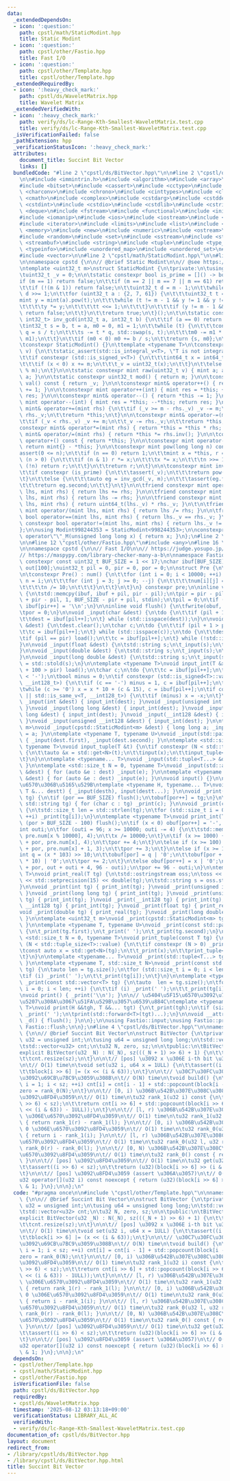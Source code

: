 ```yaml
---
data:
  _extendedDependsOn:
  - icon: ':question:'
    path: cpstl/math/StaticModint.hpp
    title: Static Modint
  - icon: ':question:'
    path: cpstl/other/Fastio.hpp
    title: Fast I/O
  - icon: ':question:'
    path: cpstl/other/Template.hpp
    title: cpstl/other/Template.hpp
  _extendedRequiredBy:
  - icon: ':heavy_check_mark:'
    path: cpstl/ds/WaveletMatrix.hpp
    title: Wavelet Matrix
  _extendedVerifiedWith:
  - icon: ':heavy_check_mark:'
    path: verify/ds/lc-Range-Kth-Smallest-WaveletMatrix.test.cpp
    title: verify/ds/lc-Range-Kth-Smallest-WaveletMatrix.test.cpp
  _isVerificationFailed: false
  _pathExtension: hpp
  _verificationStatusIcon: ':heavy_check_mark:'
  attributes:
    document_title: Succint Bit Vector
    links: []
  bundledCode: "#line 2 \"cpstl/ds/BitVector.hpp\"\n\n#line 2 \"cpstl/other/Template.hpp\"\
    \n\n#include <immintrin.h>\n#include <algorithm>\n#include <array>\n#include <bit>\n\
    #include <bitset>\n#include <cassert>\n#include <cctype>\n#include <cfenv>\n#include\
    \ <charconv>\n#include <chrono>\n#include <cinttypes>\n#include <climits>\n#include\
    \ <cmath>\n#include <complex>\n#include <cstdarg>\n#include <cstddef>\n#include\
    \ <cstdint>\n#include <cstdio>\n#include <cstdlib>\n#include <cstring>\n#include\
    \ <deque>\n#include <fstream>\n#include <functional>\n#include <initializer_list>\n\
    #include <iomanip>\n#include <ios>\n#include <iostream>\n#include <istream>\n\
    #include <iterator>\n#include <limits>\n#include <list>\n#include <map>\n#include\
    \ <memory>\n#include <new>\n#include <numeric>\n#include <ostream>\n#include <queue>\n\
    #include <random>\n#include <set>\n#include <sstream>\n#include <stack>\n#include\
    \ <streambuf>\n#include <string>\n#include <tuple>\n#include <type_traits>\n#include\
    \ <typeinfo>\n#include <unordered_map>\n#include <unordered_set>\n#include <utility>\n\
    #include <vector>\n\n#line 2 \"cpstl/math/StaticModint.hpp\"\n\n#line 4 \"cpstl/math/StaticModint.hpp\"\
    \n\nnamespace cpstd {\n\n// @brief Static Modint\n\n// @see https://hackmd.io/@tatyam-prime/rkVCOcwQn\n\
    \ntemplate <uint32_t m>\nstruct StaticModint {\n\tprivate:\n\tusing mint = StaticModint;\n\
    \tuint32_t _v = 0;\n\n\tstatic constexpr bool is_prime = []() -> bool {\n\t\t\
    if (m == 1) return false;\n\t\tif (m == 2 || m == 7 || m == 61) return true;\n\
    \t\tif (!(m & 1)) return false;\n\t\tuint32_t d = m - 1;\n\t\twhile (!(d & 1))\
    \ d >>= 1;\n\t\tfor (uint32_t a : {2, 7, 61}) {\n\t\t\tuint32_t t = d;\n\t\t\t\
    mint y = mint(a).pow(t);\n\t\t\twhile (t != m - 1 && y != 1 && y != m - 1) {\n\
    \t\t\t\ty *= y;\n\t\t\t\tt <<= 1;\n\t\t\t}\n\t\t\tif (y != m - 1 && !(t & 1))\
    \ return false;\n\t\t}\n\t\treturn true;\n\t}();\n\t\n\tstatic constexpr std::pair<int32_t,\
    \ int32_t> inv_gcd(int32_t a, int32_t b) {\n\t\tif (a == 0) return {b, 0};\n\t\
    \tint32_t s = b, t = a, m0 = 0, m1 = 1;\n\t\twhile (t) {\n\t\t\tconst int32_t\
    \ q = s / t;\n\t\t\ts -= t * q, std::swap(s, t);\n\t\t\tm0 -= m1 * q, std::swap(m0,\
    \ m1);\n\t\t}\n\t\tif (m0 < 0) m0 += b / s;\n\t\treturn {s, m0};\n\t}\n\n\tpublic:\n\
    \tconstexpr StaticModint() {}\n\ttemplate <typename T>\n\tconstexpr StaticModint(T\
    \ v) {\n\t\tstatic_assert(std::is_integral_v<T>, \"T is not integral type.\");\n\
    \t\tif constexpr (std::is_signed_v<T>) {\n\t\t\tint64_t x = int64_t(v % int64_t(m));\n\
    \t\t\tif (x < 0) x += m;\n\t\t\t_v = uint32_t(x);\n\t\t}\n\t\telse _v = uint32_t(v\
    \ % m);\n\t}\n\n\tstatic constexpr mint raw(uint32_t v) { mint a; a._v = v; return\
    \ a; }\n\n\tstatic constexpr uint32_t mod() { return m; }\n\n\tconstexpr uint32_t\
    \ val() const { return _v; }\n\n\tconstexpr mint& operator++() { return *this\
    \ += 1; }\n\n\tconstexpr mint operator++(int) { mint res = *this; ++*this; return\
    \ res; }\n\n\tconstexpr mint& operator--() { return *this -= 1; }\n\n\tconstexpr\
    \ mint operator--(int) { mint res = *this; --*this; return res; }\n\n\tconstexpr\
    \ mint& operator+=(mint rhs) {\n\t\tif (_v >= m - rhs._v) _v -= m;\n\t\t_v +=\
    \ rhs._v;\n\t\treturn *this;\n\t}\n\n\tconstexpr mint& operator-=(mint rhs) {\n\
    \t\tif (_v < rhs._v) _v += m;\n\t\t_v -= rhs._v;\n\t\treturn *this;\n\t}\n\n\t\
    constexpr mint& operator*=(mint rhs) { return *this = *this * rhs; }\n\n\tconstexpr\
    \ mint& operator/=(mint rhs) { return *this *= rhs.inv(); }\n\n\tconstexpr mint\
    \ operator+() const { return *this; }\n\n\tconstexpr mint operator-() const {\
    \ return mint{} - *this; }\n\n\tconstexpr mint pow(long long n) const {\n\t\t\
    assert(0 <= n);\n\t\tif (n == 0) return 1;\n\t\tmint x = *this, r = 1;\n\t\twhile\
    \ (n > 0) {\n\t\t\tif (n & 1) r *= x;\n\t\t\tx *= x;\n\t\t\tn >>= 1;\n\t\t\tif\
    \ (!n) return r;\n\t\t}\n\t\treturn r;\n\t}\n\n\tconstexpr mint inv() const {\n\
    \t\tif constexpr (is_prime) {\n\t\t\tassert(_v);\n\t\t\treturn pow(m - 2);\n\t\
    \t}\n\t\telse {\n\t\t\tauto eg = inv_gcd(_v, m);\n\t\t\tassert(eg.first == 1);\n\
    \t\t\treturn eg.second;\n\t\t}\n\t}\n\n\tfriend constexpr mint operator+(mint\
    \ lhs, mint rhs) { return lhs += rhs; }\n\n\tfriend constexpr mint operator-(mint\
    \ lhs, mint rhs) { return lhs -= rhs; }\n\n\tfriend constexpr mint operator*(mint\
    \ lhs, mint rhs) { return uint64_t(lhs._v) * rhs._v; }\n\t\n\tfriend constexpr\
    \ mint operator/(mint lhs, mint rhs) { return lhs /= rhs; }\n\n\tfriend constexpr\
    \ bool operator==(mint lhs, mint rhs) { return lhs._v == rhs._v; }\n\n\tfriend\
    \ constexpr bool operator!=(mint lhs, mint rhs) { return lhs._v != rhs._v; }\n\
    };\n\nusing Modint998244353 = StaticModint<998244353>;\n\nconstexpr Modint998244353\
    \ operator\"\"_M(unsigned long long x) { return x; }\n};\n#line 2 \"cpstl/other/Fastio.hpp\"\
    \n\n#line 12 \"cpstl/other/Fastio.hpp\"\n#include <any>\n#line 16 \"cpstl/other/Fastio.hpp\"\
    \n\nnamespace cpstd {\n\n// Fast I/O\n\n// https://judge.yosupo.jp/submission/21623\n\
    // https://maspypy.com/library-checker-many-a-b\n\nnamespace Fastio {\n\nstatic\
    \ constexpr const uint32_t BUF_SIZE = 1 << 17;\nchar ibuf[BUF_SIZE], obuf[BUF_SIZE],\
    \ out[100];\nuint32_t pil = 0, pir = 0, por = 0;\n\nstruct Pre {\n\tchar num[10000][4];\n\
    \n\tconstexpr Pre() : num() {\n\t\tfor (int i = 0; i < 10000; ++i) {\n\t\t\tint\
    \ n = i;\n\t\t\tfor (int j = 3; j >= 0; --j) {\n\t\t\t\tnum[i][j] = n % 10 | '0';\n\
    \t\t\t\tn /= 10;\n\t\t\t}\n\t\t}\n\t}\n} constexpr pre;\n\ninline void load()\
    \ {\n\tstd::memcpy(ibuf, ibuf + pil, pir - pil);\n\tpir = pir - pil + std::fread(ibuf\
    \ + pir - pil, 1, BUF_SIZE - pir + pil, stdin);\n\tpil = 0;\n\tif (pir < BUF_SIZE)\
    \ ibuf[pir++] = '\\n';\n}\n\ninline void flush() {\n\tfwrite(obuf, 1, por, stdout);\n\
    \tpor = 0;\n}\n\nvoid _input(char &dest) {\n\tdo {\n\t\tif (pil + 1 > pir) load();\n\
    \t\tdest = ibuf[pil++];\n\t} while (std::isspace(dest));\n}\n\nvoid _input(std::string\
    \ &dest) {\n\tdest.clear();\n\tchar c;\n\tdo {\n\t\tif (pil + 1 > pir) load();\n\
    \t\tc = ibuf[pil++];\n\t} while (std::isspace(c));\n\tdo {\n\t\tdest += c;\n\t\
    \tif (pil == pir) load();\n\t\tc = ibuf[pil++];\n\t} while (!std::isspace(c));\n\
    }\n\nvoid _input(float &dest) {\n\tstd::string s;\n\t_input(s);\n\tdest = std::stof(s);\n\
    }\n\nvoid _input(double &dest) {\n\tstd::string s;\n\t_input(s);\n\tdest = std::stod(s);\n\
    }\n\nvoid _input(long double &dest) {\n\tstd::string s;\n\t_input(s);\n\tdest\
    \ = std::stold(s);\n}\n\ntemplate <typename T>\nvoid input_int(T &x) {\n\tif (pil\
    \ + 100 > pir) load();\n\tchar c;\n\tdo {\n\t\tc = ibuf[pil++];\n\t} while (c\
    \ < '-');\n\tbool minus = 0;\n\tif constexpr (std::is_signed<T>::value || std::is_same_v<T,\
    \ __int128_t>) {\n\t\tif (c == '-') minus = 1, c = ibuf[pil++];\n\t}\n\tx = 0;\n\
    \twhile (c >= '0') x = x * 10 + (c & 15), c = ibuf[pil++];\n\tif constexpr (std::is_signed<T>::value\
    \ || std::is_same_v<T, __int128_t>) {\n\t\tif (minus) x = -x;\n\t}\n}\n\nvoid\
    \ _input(int &dest) { input_int(dest); }\nvoid _input(unsigned int &dest) { input_int(dest);\
    \ }\nvoid _input(long long &dest) { input_int(dest); }\nvoid _input(unsigned long\
    \ long &dest) { input_int(dest); }\nvoid _input(__int128 &dest) { input_int(dest);\
    \ }\nvoid _input(unsigned __int128 &dest) { input_int(dest); }\n\ntemplate <uint32_t\
    \ m>\nvoid _input(cpstd::StaticModint<m> &dest) { long long a; _input(a); dest\
    \ = a; }\n\ntemplate <typename T, typename U>\nvoid _input(std::pair<T, U> &dest)\
    \ { _input(dest.first), _input(dest.second); }\n\ntemplate <std::size_t N = 0,\
    \ typename T>\nvoid input_tuple(T &t) {\n\tif constexpr (N < std::tuple_size<T>::value)\
    \ {\n\t\tauto &x = std::get<N>(t);\n\t\tinput(x);\n\t\tinput_tuple<N + 1>(t);\n\
    \t}\n}\n\ntemplate <typename... T>\nvoid _input(std::tuple<T...> &dest) { input_tuple(dest);\
    \ }\n\ntemplate <std::size_t N = 0, typename T>\nvoid _input(std::array<T, N>\
    \ &dest) { for (auto &e : dest) _input(e); }\n\ntemplate <typename T>\nvoid _input(std::vector<T>\
    \ &dest) { for (auto &e : dest) _input(e); }\n\nvoid input() {}\n\n// \u5404\u5F15\
    \u6570\u306B\u5165\u529B\ntemplate <typename H, typename... T>\nvoid input(H &desth,\
    \ T &... destt) { _input(desth), input(destt...); }\n\nvoid _print(const char\
    \ tg) {\n\tif (por == BUF_SIZE) flush();\n\tobuf[por++] = tg;\n}\n\nvoid _print(const\
    \ std::string tg) { for (char c : tg) _print(c); }\n\nvoid _print(const char *tg)\
    \ {\n\tstd::size_t len = std::strlen(tg);\n\tfor (std::size_t i = 0; i < len;\
    \ ++i) _print(tg[i]);\n}\n\ntemplate <typename T>\nvoid print_int(T x) {\n\tif\
    \ (por > BUF_SIZE - 100) flush();\n\tif (x < 0) obuf[por++] = '-', x = -x;\n\t\
    int outi;\n\tfor (outi = 96; x >= 10000; outi -= 4) {\n\t\tstd::memcpy(out + outi,\
    \ pre.num[x % 10000], 4);\n\t\tx /= 10000;\n\t}\n\tif (x >= 1000) {\n\t\tstd::memcpy(obuf\
    \ + por, pre.num[x], 4);\n\t\tpor += 4;\n\t}\n\telse if (x >= 100) {\n\t\tstd::memcpy(obuf\
    \ + por, pre.num[x] + 1, 3);\n\t\tpor += 3;\n\t}\n\telse if (x >= 10) {\n\t\t\
    int q = (x * 103) >> 10;\n\t\tobuf[por] = q | '0';\n\t\tobuf[por + 1] = (x - q\
    \ * 10) | '0';\n\t\tpor += 2;\n\t}\n\telse obuf[por++] = x | '0';\n\tstd::memcpy(obuf\
    \ + por, out + outi + 4, 96 - outi);\n\tpor += 96 - outi;\n}\n\ntemplate <typename\
    \ T>\nvoid print_real(T tg) {\n\tstd::ostringstream oss;\n\toss << std::fixed\
    \ << std::setprecision(15) << double(tg);\n\tstd::string s = oss.str();\n\t_print(s);\n\
    }\n\nvoid _print(int tg) { print_int(tg); }\nvoid _print(unsigned int tg) { print_int(tg);\
    \ }\nvoid _print(long long tg) { print_int(tg); }\nvoid _print(unsigned long long\
    \ tg) { print_int(tg); }\nvoid _print(__int128 tg) { print_int(tg); }\nvoid _print(unsigned\
    \ __int128 tg) { print_int(tg); }\nvoid _print(float tg) { print_real(tg); }\n\
    void _print(double tg) { print_real(tg); }\nvoid _print(long double tg) { print_real(tg);\
    \ }\n\ntemplate <uint32_t m>\nvoid _print(cpstd::StaticModint<m> tg) { print_int(tg.val());\
    \ }\n\ntemplate <typename T, typename U>\nvoid _print(const std::pair<T, U> tg)\
    \ {\n\t_print(tg.first);\n\t_print(' ');\n\t_print(tg.second);\n}\n\ntemplate\
    \ <std::size_t N = 0, typename T>\nvoid print_tuple(const T tg) {\n\tif constexpr\
    \ (N < std::tuple_size<T>::value) {\n\t\tif constexpr (N > 0) _print(' ');\n\t\
    \tconst auto x = std::get<N>(tg);\n\t\t_print(x);\n\t\tprint_tuple<N + 1>(tg);\n\
    \t}\n}\n\ntemplate <typename... T>\nvoid _print(std::tuple<T...> tg) { print_tuple(tg);\
    \ }\n\ntemplate <typename T, std::size_t N>\nvoid _print(const std::array<T, N>\
    \ tg) {\n\tauto len = tg.size();\n\tfor (std::size_t i = 0; i < len; ++i) {\n\t\
    \tif (i) _print(' ');\n\t\t_print(tg[i]);\n\t}\n}\n\ntemplate <typename T>\nvoid\
    \ _print(const std::vector<T> tg) {\n\tauto  len = tg.size();\n\tfor (std::size_t\
    \ i = 0; i < len; ++i) {\n\t\tif (i) _print(' ');\n\t\t_print(tg[i]);\n\t}\n}\n\
    \nvoid print() { _print('\\n'); }\n\n// \u5404\u5F15\u6570\u3092\u7A7A\u767D\u533A\
    \u5207\u308A\u3067\u51FA\u529B\u3057\u6539\u884C\ntemplate <typename H, typename...\
    \ T>\nvoid print(H &&tgh, T &&... tgt) {\n\t_print(tgh);\n\tif (sizeof...(tgt))\
    \ _print(' ');\n\tprint(std::forward<T>(tgt)...);\n}\n\nvoid __attribute__((destructor))\
    \ _d() { flush(); }\n\n};\n\nusing Fastio::input;\nusing Fastio::print;\nusing\
    \ Fastio::flush;\n\n};\n#line 4 \"cpstl/ds/BitVector.hpp\"\n\nnamespace cpstd\
    \ {\n\n// @brief Succint Bit Vector\n\nstruct BitVector {\n\tprivate:\n\tusing\
    \ u32 = unsigned int;\n\tusing u64 = unsigned long long;\n\tstd::vector<u64> block;\n\
    \tstd::vector<u32> cnt;\n\tu32 N, zero, sz;\n\n\tpublic:\n\tBitVector() {}\n\t\
    explicit BitVector(u32 _N) : N(_N), sz(((_N + 1) >> 6) + 1) {\n\t\tblock.resize(sz);\n\
    \t\tcnt.resize(sz);\n\t}\n\n\t// [pos] \u3092 x \u306E i-th bit \u3067\u66F4\u65B0\
    \n\t// O(1) time\n\tvoid set(u32 i, u64 x = 1ULL) {\n\t\tassert((i >> 6) < sz);\n\
    \t\tblock[i >> 6] |= (x << (i & 63));\n\t}\n\n\t// \u30C7\u30FC\u30BF\u69CB\u9020\
    \u3092\u69CB\u7BC9\u3059\u308B\n\t// O(N) time\n\tvoid build() {\n\t\tfor (u32\
    \ i = 1; i < sz; ++i) cnt[i] = cnt[i - 1] + std::popcount(block[i - 1]);\n\t\t\
    zero = rank_0(N);\n\t}\n\n\t// [0, i) \u306B\u542B\u307E\u308C\u308B 1 \u306E\u6570\
    \u3092\u8FD4\u3059\n\t// O(1) time\n\tu32 rank_1(u32 i) const {\n\t\tassert((i\
    \ >> 6) < sz);\n\t\treturn cnt[i >> 6] + std::popcount(block[i >> 6] & ((1ULL\
    \ << (i & 63)) - 1ULL));\n\t}\n\n\t// [l, r) \u306B\u542B\u307E\u308C\u308B 1\
    \ \u306E\u6570\u3092\u8FD4\u3059\n\t// O(1) time\n\tu32 rank_1(u32 l, u32 r) const\
    \ { return rank_1(r) - rank_1(l); }\n\n\t// [0, i) \u306B\u542B\u307E\u308C\u308B\
    \ 0 \u306E\u6570\u3092\u8FD4\u3059\n\t// O(1) time\n\tu32 rank_0(u32 i) const\
    \ { return i - rank_1(i); }\n\n\t// [l, r) \u306B\u542B\u307E\u308C\u308B 0 \u306E\
    \u6570\u3092\u8FD4\u3059\n\t// O(1) time\n\tu32 rank_0(u32 l, u32 r) const { return\
    \ rank_0(r) - rank_0(l); }\n\n\t// [0, N) \u306B\u542B\u307E\u308C\u308B 0 \u306E\
    \u6570\u3092\u8FD4\u3059\n\t// O(1) time\n\tu32 rank_0() const { return zero;\
    \ }\n\n\t// [pos] \u3092\u8FD4\u3059\n\t// O(1) time\n\tu32 get(u32 i) const {\n\
    \t\tassert((i >> 6) < sz);\n\t\treturn (u32)(block[i >> 6] >> (i & 63)) & 1;\n\
    \t}\n\n\t// [pos] \u3092\u8FD4\u3059 (assert \u306A\u3057)\n\t// O(1) time\n\t\
    u32 operator[](u32 i) const noexcept { return (u32)(block[i >> 6] >> (i & 63))\
    \ & 1; }\n};\n\n};\n"
  code: "#pragma once\n\n#include \"cpstl/other/Template.hpp\"\n\nnamespace cpstd\
    \ {\n\n// @brief Succint Bit Vector\n\nstruct BitVector {\n\tprivate:\n\tusing\
    \ u32 = unsigned int;\n\tusing u64 = unsigned long long;\n\tstd::vector<u64> block;\n\
    \tstd::vector<u32> cnt;\n\tu32 N, zero, sz;\n\n\tpublic:\n\tBitVector() {}\n\t\
    explicit BitVector(u32 _N) : N(_N), sz(((_N + 1) >> 6) + 1) {\n\t\tblock.resize(sz);\n\
    \t\tcnt.resize(sz);\n\t}\n\n\t// [pos] \u3092 x \u306E i-th bit \u3067\u66F4\u65B0\
    \n\t// O(1) time\n\tvoid set(u32 i, u64 x = 1ULL) {\n\t\tassert((i >> 6) < sz);\n\
    \t\tblock[i >> 6] |= (x << (i & 63));\n\t}\n\n\t// \u30C7\u30FC\u30BF\u69CB\u9020\
    \u3092\u69CB\u7BC9\u3059\u308B\n\t// O(N) time\n\tvoid build() {\n\t\tfor (u32\
    \ i = 1; i < sz; ++i) cnt[i] = cnt[i - 1] + std::popcount(block[i - 1]);\n\t\t\
    zero = rank_0(N);\n\t}\n\n\t// [0, i) \u306B\u542B\u307E\u308C\u308B 1 \u306E\u6570\
    \u3092\u8FD4\u3059\n\t// O(1) time\n\tu32 rank_1(u32 i) const {\n\t\tassert((i\
    \ >> 6) < sz);\n\t\treturn cnt[i >> 6] + std::popcount(block[i >> 6] & ((1ULL\
    \ << (i & 63)) - 1ULL));\n\t}\n\n\t// [l, r) \u306B\u542B\u307E\u308C\u308B 1\
    \ \u306E\u6570\u3092\u8FD4\u3059\n\t// O(1) time\n\tu32 rank_1(u32 l, u32 r) const\
    \ { return rank_1(r) - rank_1(l); }\n\n\t// [0, i) \u306B\u542B\u307E\u308C\u308B\
    \ 0 \u306E\u6570\u3092\u8FD4\u3059\n\t// O(1) time\n\tu32 rank_0(u32 i) const\
    \ { return i - rank_1(i); }\n\n\t// [l, r) \u306B\u542B\u307E\u308C\u308B 0 \u306E\
    \u6570\u3092\u8FD4\u3059\n\t// O(1) time\n\tu32 rank_0(u32 l, u32 r) const { return\
    \ rank_0(r) - rank_0(l); }\n\n\t// [0, N) \u306B\u542B\u307E\u308C\u308B 0 \u306E\
    \u6570\u3092\u8FD4\u3059\n\t// O(1) time\n\tu32 rank_0() const { return zero;\
    \ }\n\n\t// [pos] \u3092\u8FD4\u3059\n\t// O(1) time\n\tu32 get(u32 i) const {\n\
    \t\tassert((i >> 6) < sz);\n\t\treturn (u32)(block[i >> 6] >> (i & 63)) & 1;\n\
    \t}\n\n\t// [pos] \u3092\u8FD4\u3059 (assert \u306A\u3057)\n\t// O(1) time\n\t\
    u32 operator[](u32 i) const noexcept { return (u32)(block[i >> 6] >> (i & 63))\
    \ & 1; }\n};\n\n};\n"
  dependsOn:
  - cpstl/other/Template.hpp
  - cpstl/math/StaticModint.hpp
  - cpstl/other/Fastio.hpp
  isVerificationFile: false
  path: cpstl/ds/BitVector.hpp
  requiredBy:
  - cpstl/ds/WaveletMatrix.hpp
  timestamp: '2025-08-12 03:13:18+09:00'
  verificationStatus: LIBRARY_ALL_AC
  verifiedWith:
  - verify/ds/lc-Range-Kth-Smallest-WaveletMatrix.test.cpp
documentation_of: cpstl/ds/BitVector.hpp
layout: document
redirect_from:
- /library/cpstl/ds/BitVector.hpp
- /library/cpstl/ds/BitVector.hpp.html
title: Succint Bit Vector
---
```


